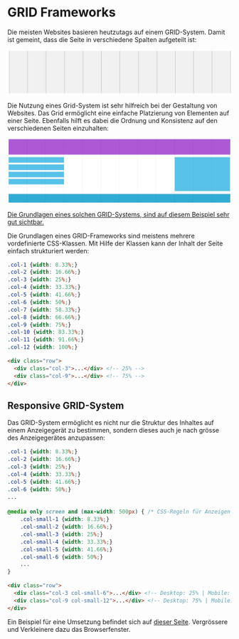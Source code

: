 # GRID Frameworks
Die meisten Websites basieren heutzutags auf einem GRID-System. Damit ist gemeint, dass die Seite in verschiedene Spalten aufgeteilt ist:

![Grid](res/grid.jpg)

Die Nutzung eines Grid-System ist sehr hilfreich bei der Gestaltung von Websites. Das Grid ermöglicht eine einfache Platzierung von Elementen auf einer Seite. Ebenfalls hilft es dabei die Ordnung und Konsistenz auf den verschiedenen Seiten einzuhalten:

![Grid](res/grid-layout.jpg)

[Die Grundlagen eines solchen GRID-Systems, sind auf diesem Beispiel sehr gut sichtbar.](https://www.w3schools.com/css/tryresponsive_grid.htm)

Die Grundlagen eines GRID-Frameworks sind meistens mehrere vordefinierte CSS-Klassen. Mit Hilfe der Klassen kann der Inhalt der Seite einfach strukturiert werden:

```css
.col-1 {width: 8.33%;}
.col-2 {width: 16.66%;}
.col-3 {width: 25%;}
.col-4 {width: 33.33%;}
.col-5 {width: 41.66%;}
.col-6 {width: 50%;}
.col-7 {width: 58.33%;}
.col-8 {width: 66.66%;}
.col-9 {width: 75%;}
.col-10 {width: 83.33%;}
.col-11 {width: 91.66%;}
.col-12 {width: 100%;}
```

```html
<div class="row">
  <div class="col-3">...</div> <!-- 25% -->
  <div class="col-9">...</div> <!-- 75% -->
</div>
```

## Responsive GRID-System
Das GRID-System ermöglicht es nicht nur die Struktur des Inhaltes auf einem Anzeigegerät zu bestimmen, sondern dieses auch je nach grösse des Anzeigegerätes anzupassen:

```css
.col-1 {width: 8.33%;}
.col-2 {width: 16.66%;}
.col-3 {width: 25%;}
.col-4 {width: 33.33%;}
.col-5 {width: 41.66%;}
.col-6 {width: 50%;}
...

@media only screen and (max-width: 500px) { /* CSS-Regeln für Anzeigen < 500px Breite */
    .col-small-1 {width: 8.33%;}
    .col-small-2 {width: 16.66%;}
    .col-small-3 {width: 25%;}
    .col-small-4 {width: 33.33%;}
    .col-small-5 {width: 41.66%;}
    .col-small-6 {width: 50%;}
    ...
}
```

```html
<div class="row">
  <div class="col-3 col-small-6">...</div> <!-- Desktop: 25% | Mobile: 50% -->
  <div class="col-9 col-small-12">...</div> <!-- Desktop: 75% | Mobile: 100% -->
</div>
```

Ein Beispiel für eine Umsetzung befindet sich auf [dieser Seite](http://troolee.github.io/gridstack.js/demo/responsive.html). Vergrössere und Verkleinere dazu das Browserfenster.
